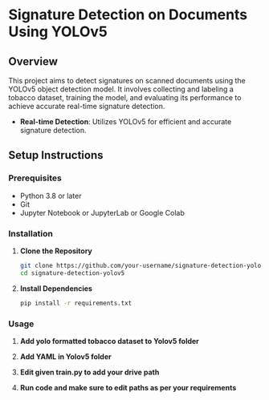 # Signature Detection on Documents Using YOLOv5

## Overview

This project aims to detect signatures on scanned documents using the YOLOv5 object detection model. It involves collecting and labeling a tobacco dataset, training the model, and evaluating its performance to achieve accurate real-time signature detection.

- **Real-time Detection**: Utilizes YOLOv5 for efficient and accurate signature detection.

## Setup Instructions

### Prerequisites

- Python 3.8 or later
- Git
- Jupyter Notebook or JupyterLab or Google Colab

### Installation

1. **Clone the Repository**

    ```sh
    git clone https://github.com/your-username/signature-detection-yolov5.git
    cd signature-detection-yolov5
    ```

2. **Install Dependencies**

    ```sh
    pip install -r requirements.txt
    ```

### Usage

1. **Add yolo formatted tobacco dataset to Yolov5 folder**

2. **Add YAML in Yolov5 folder**

3. **Edit given train.py to add your drive path**

4. **Run code and make sure to edit paths as per your requirements**
